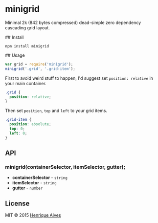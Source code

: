 # minigrid
Minimal 2k (842 bytes compressed) dead-simple zero dependency cascading grid layout.

## Install

`npm install minigrid`

## Usage

```js
var grid = require('minigrid');
minigrid('.grid', '.grid-item');
```

First to avoid weird stuff to happen, I'd suggest set `position: relative` in your main container.

```css
.grid {
  position: relative;
}
```

Then set `position`, `top` and `left` to your grid items.

```css
.grid-item {
  position: absolute;
  top: 0;
  left: 0;
}
```

## API

### minigrid(containerSelector, itemSelector, gutter);

- **containerSelector** - `string`
- **itemSelector** - `string`
- **gutter** - `number`

## License

MIT &copy; 2015 [Henrique Alves](http://alves.im)